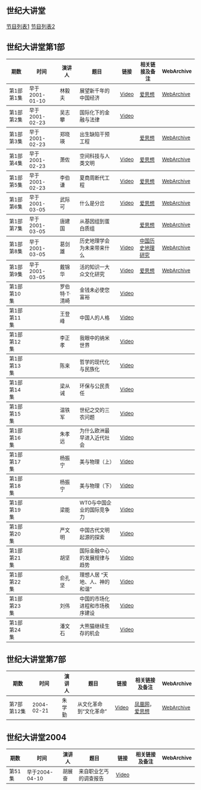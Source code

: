 ## 世纪大讲堂

[节目列表1](http://apps.lib.whu.edu.cn/film/film.ASP?typeid=9)
[节目列表2](http://wap.sciencenet.cn/blog-411752-426535.html?mobile=1)

<table>

## 世纪大讲堂第1部
<thead><tr>
    <th><sub>期数</sub></th>
    <th><sub>时间</sub></th>
    <th><sub>演讲人</sub></th>
    <th><sub>题目</sub></th>
    <th><sub>链接</sub></th>
    <th><sub>相关链接及备注</sub></th>
    <th><sub>WebArchive</sub></th>
</tr></thead>

<tbody><tr>
    <td><sub>第1部第1集</sub></td>
    <td><sub>早于2001-01-10</sub></td>
    <td><sub>林毅夫</sub></td>
    <td><sub>展望新千年的中国经济</sub></td>
    <td><sub><a href="https://youtu.be/iAjCDI9SZV8">Video</a></sub></td>
    <td><sub><a href="http://www.aisixiang.com/data/1944.html">爱思想</a></sub></td>
    <td><sub><a href="https://web.archive.org/web/20150323132623/http://www.aisixiang.com/data/1944.html">WebArchive</a></sub></td>
</tr></tbody>

<tbody><tr>
    <td><sub>第1部第2集</sub></td>
    <td><sub>早于2001-02-23</sub></td>
    <td><sub>吴志攀</sub></td>
    <td><sub>国际化下的金融与法律</sub></td>
    <td><sub><a href="https://youtu.be/ykNPig_P1ds">Video</a></sub></td>
    <td><sub></sub></td>
    <td><sub></sub></td>
</tr></tbody>


<tbody><tr>
    <td><sub>第1部第3集</sub></td>
    <td><sub>早于2001-02-23</sub></td>
    <td><sub>郑晓瑛</sub></td>
    <td><sub>出生缺陷干预工程</sub></td>
    <td><sub></sub></td>
    <td><sub><a href="http://www.aisixiang.com/data/1886.html">爱思想</a></sub></td>
    <td><sub><a href="https://web.archive.org/web/20200223005737/http://www.aisixiang.com/data/1886.html">WebArchive</a></sub></td>
</tr></tbody>

<tbody><tr>
    <td><sub>第1部第4集</sub></td>
    <td><sub>早于2001-02-23</sub></td>
    <td><sub>萧佐</sub></td>
    <td><sub>空间科技与人类文明</sub></td>
    <td><sub><a href="https://youtu.be/mWqIIY3FHZ0">Video</a></sub></td>
    <td><sub><a href="http://www.aisixiang.com/data/2085.html">爱思想</a></sub></td>
    <td><sub><a href="https://web.archive.org/web/20200908125733/http://www.aisixiang.com/data/2085.html">WebArchive</a></sub></td>
</tr></tbody>

<tbody><tr>
    <td><sub>第1部第5集</sub></td>
    <td><sub>早于2001-02-23</sub></td>
    <td><sub>李伯谦</sub></td>
    <td><sub>夏商周断代工程</sub></td>
    <td><sub><a href="https://youtu.be/SI7b0uq9Jpo">Video</a></sub></td>
    <td><sub><a href="http://www.aisixiang.com/data/2265.html">爱思想</a></sub></td>
    <td><sub><a href="https://web.archive.org/web/20200908125733/http://www.aisixiang.com/data/2265.html">WebArchive</a></sub></td>
</tr></tbody>

<tbody><tr>
    <td><sub>第1部第6集</sub></td>
    <td><sub>早于2001-03-05</sub></td>
    <td><sub>武际可</sub></td>
    <td><sub>什么是分岔</sub></td>
    <td><sub><a href="https://youtu.be/R5Ke6cB3um0">Video</a></sub></td>
    <td><sub><a href="http://www.aisixiang.com/data/12044.html">爱思想</a></sub></td>
    <td><sub><a href="https://web.archive.org/web/20180310032216/http://www.aisixiang.com/data/12044.html">WebArchive</a></sub></td>
</tr></tbody>

<tbody><tr>
    <td><sub>第1部第7集</sub></td>
    <td><sub>早于2001-03-05</sub></td>
    <td><sub>唐建国</sub></td>
    <td><sub>从基因组到蛋白质组</sub></td>
    <td><sub></sub></td>
    <td><sub><a href="http://www.aisixiang.com/data/2089.html">爱思想</a></sub></td>
    <td><sub><a href="https://web.archive.org/web/20200909141727/http://www.aisixiang.com/data/2089.html">WebArchive</a></sub></td>
</tr></tbody>

<tbody><tr>
    <td><sub>第1部第8集</sub></td>
    <td><sub>早于2001-03-05</sub></td>
    <td><sub>葛剑雄</sub></td>
    <td><sub>历史地理学会为未来带来什么</sub></td>
    <td><sub><a href="https://youtu.be/bkwBIDXLctA">Video</a></sub></td>
    <td><sub><a href="http://www.iqh.net.cn/info.asp?column_id=1075">中国历史地理研究</a></sub></td>
    <td><sub><a href="https://web.archive.org/web/20200909144051/http://www.iqh.net.cn/info.asp?column_id=1075">WebArchive</a></sub></td>
</tr></tbody>

<tbody><tr>
    <td><sub>第1部第9集</sub></td>
    <td><sub>早于2001-03-05</sub></td>
    <td><sub>戴锦华</sub></td>
    <td><sub>活的知识一大众文化研究</sub></td>
    <td><sub><a href="https://youtu.be/lO9aTxob7G0">Video</a></sub></td>
    <td><sub><a href="http://www.aisixiang.com/data/2267.html">爱思想</a></sub></td>
    <td><sub><a href="https://web.archive.org/web/20141115122240/http://www.aisixiang.com/data/2267.html">WebArchive</a></sub></td>
</tr></tbody>

<tbody><tr>
    <td><sub>第1部第10集</sub></td>
    <td><sub></sub></td>
    <td><sub>罗伯特·T·清崎</sub></td>
    <td><sub>金钱未必使您富裕</sub></td>
    <td><sub><a href="https://youtu.be/0L7wak5_V7w">Video</a></sub></td>
    <td><sub></sub></td>
    <td><sub></sub></td>
</tr></tbody>

<tbody><tr>
    <td><sub>第1部第11集</sub></td>
    <td><sub></sub></td>
    <td><sub>王登峰</sub></td>
    <td><sub>中国人的人格</sub></td>
    <td><sub><a href="https://youtu.be/1Yg7TK6-qVw">Video</a></sub></td>
    <td><sub></sub></td>
    <td><sub></sub></td>
</tr></tbody>

<tbody><tr>
    <td><sub>第1部第12集</sub></td>
    <td><sub></sub></td>
    <td><sub>李正孝</sub></td>
    <td><sub>我眼中的纳米世界</sub></td>
    <td><sub><a href="https://youtu.be/hHD11xGM6fQ">Video</a></sub></td>
    <td><sub></sub></td>
    <td><sub></sub></td>
</tr></tbody>

<tbody><tr>
    <td><sub>第1部第13集</sub></td>
    <td><sub></sub></td>
    <td><sub>陈来</sub></td>
    <td><sub>哲学的现代化与民族化</sub></td>
    <td><sub><a href="https://youtu.be/fBOVMj8n2nk">Video</a></sub></td>
    <td><sub></sub></td>
    <td><sub></sub></td>
</tr></tbody>

<tbody><tr>
    <td><sub>第1部第14集</sub></td>
    <td><sub></sub></td>
    <td><sub>梁从诫</sub></td>
    <td><sub>环保与公民责任</sub></td>
    <td><sub><a href="https://youtu.be/NytswMoz08M">Video</a></sub></td>
    <td><sub></sub></td>
    <td><sub></sub></td>
</tr></tbody>

<tbody><tr>
    <td><sub>第1部第15集</sub></td>
    <td><sub></sub></td>
    <td><sub>温铁军</sub></td>
    <td><sub>世纪之交的三农问题</sub></td>
    <td><sub><a href="https://youtu.be/70FymiOiGG4">Video</a></sub></td>
    <td><sub></sub></td>
    <td><sub></sub></td>
</tr></tbody>

<tbody><tr>
    <td><sub>第1部第16集</sub></td>
    <td><sub></sub></td>
    <td><sub>朱孝远</sub></td>
    <td><sub>为什么欧洲最早进入近代社会</sub></td>
    <td><sub><a href="https://youtu.be/x_biMAVE9zo">Video</a></sub></td>
    <td><sub></sub></td>
    <td><sub></sub></td>
</tr></tbody>

<tbody><tr>
    <td><sub>第1部第17集</sub></td>
    <td><sub></sub></td>
    <td><sub>杨振宁</sub></td>
    <td><sub>美与物理（上）</sub></td>
    <td><sub><a href="https://youtu.be/_M26o1IswRQ">Video</a></sub></td>
    <td><sub></sub></td>
    <td><sub></sub></td>
</tr></tbody>

<tbody><tr>
    <td><sub>第1部第18集</sub></td>
    <td><sub></sub></td>
    <td><sub>杨振宁</sub></td>
    <td><sub>美与物理（下）</sub></td>
    <td><sub><a href="https://youtu.be/z6RlHzLs4_A">Video</a></sub></td>
    <td><sub></sub></td>
    <td><sub></sub></td>
</tr></tbody>

<tbody><tr>
    <td><sub>第1部第19集</sub></td>
    <td><sub></sub></td>
    <td><sub>梁能</sub></td>
    <td><sub>WTO与中国企业的国际竞争力</sub></td>
    <td><sub><a href="https://youtu.be/ueZsURScm0c">Video</a></sub></td>
    <td><sub></sub></td>
    <td><sub></sub></td>
</tr></tbody>

<tbody><tr>
    <td><sub>第1部第20集</sub></td>
    <td><sub></sub></td>
    <td><sub>严文明</sub></td>
    <td><sub>中国古代文明起源的探索</sub></td>
    <td><sub><a href="https://youtu.be/nfsCs1RYjb4">Video</a></sub></td>
    <td><sub></sub></td>
    <td><sub></sub></td>
</tr></tbody>

<tbody><tr>
    <td><sub>第1部第21集</sub></td>
    <td><sub></sub></td>
    <td><sub>胡坚</sub></td>
    <td><sub>国际金融中心的发展规律与趋势</sub></td>
    <td><sub><a href="https://youtu.be/XWKfN6Xq2TM">Video</a></sub></td>
    <td><sub></sub></td>
    <td><sub></sub></td>
</tr></tbody>

<tbody><tr>
    <td><sub>第1部第22集</sub></td>
    <td><sub></sub></td>
    <td><sub>俞孔坚</sub></td>
    <td><sub>理想人居 “天地、人、神的和谐”</sub></td>
    <td><sub><a href="https://youtu.be/phyRxunGBDs">Video</a></sub></td>
    <td><sub></sub></td>
    <td><sub></sub></td>
</tr></tbody>

<tbody><tr>
    <td><sub>第1部第23集</sub></td>
    <td><sub></sub></td>
    <td><sub>刘伟</sub></td>
    <td><sub>中国的市场化进程和市场秩序建设</sub></td>
    <td><sub><a href="https://youtu.be/I3BRUnSmjoo">Video</a></sub></td>
    <td><sub></sub></td>
    <td><sub></sub></td>
</tr></tbody>

<tbody><tr>
    <td><sub>第1部第24集</sub></td>
    <td><sub></sub></td>
    <td><sub>潘文石</sub></td>
    <td><sub>大熊猫继续生存的机会</sub></td>
    <td><sub><a href="https://youtu.be/qNp9E-3-9JA">Video</a></sub></td>
    <td><sub></sub></td>
    <td><sub></sub></td>
</tr></tbody>

</table>

## 世纪大讲堂第7部

<table>
<thead><tr>
    <th><sub>期数</sub></th>
    <th><sub>时间</sub></th>
    <th><sub>演讲人</sub></th>
    <th><sub>题目</sub></th>
    <th><sub>链接</sub></th>
    <th><sub>相关链接及备注</sub></th>
    <th><sub>WebArchive</sub></th>
</tr></thead>

<tbody><tr>
    <td><sub>第7部第12集</sub></td>
    <td><sub>2004-02-21</sub></td>
    <td><sub>朱学勤</sub></td>
    <td><sub>从文化革命到“文化革命”</sub></td>
    <td><sub><a href="https://youtu.be/zVpih-MvvT8">Video</a></sub></td>
    <td><sub><a href="http://vip.v.ifeng.com/oldtvvip/renwenvip/201209/6556ebfa-708b-4997-9a68-acf634f9236f.shtml">凤凰网</a>，<a href="http://www.aisixiang.com/data/2738.html">爱思想</a></sub></td>
    <td><sub><a href="https://web.archive.org/web/20191230060220/http://www.aisixiang.com/data/2738.html">WebArchive</a></sub></td>
</tr></tbody>

</table>

## 世纪大讲堂2004

<table>
<thead><tr>
    <th><sub>期数</sub></th>
    <th><sub>时间</sub></th>
    <th><sub>演讲人</sub></th>
    <th><sub>题目</sub></th>
    <th><sub>链接</sub></th>
    <th><sub>相关链接及备注</sub></th>
    <th><sub>WebArchive</sub></th>
</tr></thead>

<tbody><tr>
    <td><sub>第51集</sub></td>
    <td><sub>早于2004-04-10</sub></td>
    <td><sub>胡展奋</sub></td>
    <td><sub>来自职业乞丐的调查报告</sub></td>
    <td><sub><a href="https://youtu.be/pHcuCu5RzY0">Video</a></sub></td>
    <td><sub></sub></td>
    <td><sub></sub></td>
</tr></tbody>

</table>
